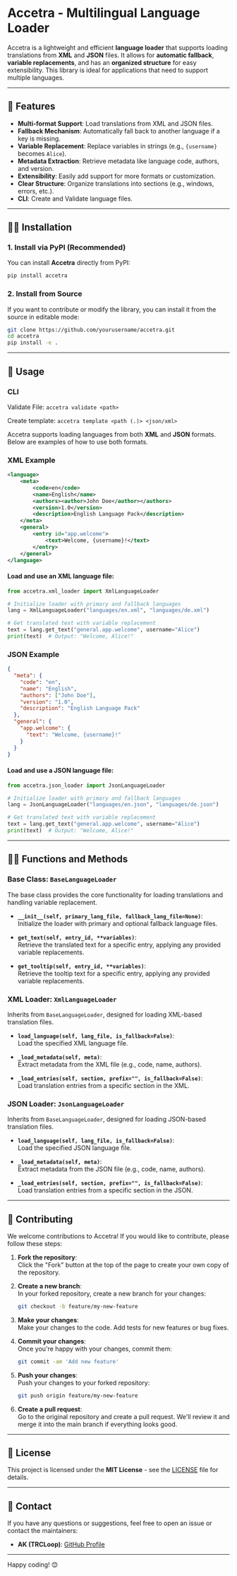 # Accetra - Multilingual Language Loader

Accetra is a lightweight and efficient **language loader** that supports loading translations from **XML** and **JSON** files. It allows for **automatic fallback**, **variable replacements**, and has an **organized structure** for easy extensibility. This library is ideal for applications that need to support multiple languages.

---

## 🚀 Features

- **Multi-format Support**: Load translations from XML and JSON files.
- **Fallback Mechanism**: Automatically fall back to another language if a key is missing.
- **Variable Replacement**: Replace variables in strings (e.g., `{username}` becomes `Alice`).
- **Metadata Extraction**: Retrieve metadata like language code, authors, and version.
- **Extensibility**: Easily add support for more formats or customization.
- **Clear Structure**: Organize translations into sections (e.g., windows, errors, etc.).
- **CLI**: Create and Validate language files.

---
## 🧑‍💻 Installation

### 1. **Install via PyPI** (Recommended)
You can install **Accetra** directly from PyPI:

```bash
pip install accetra
```

### 2. **Install from Source**

If you want to contribute or modify the library, you can install it from the source in editable mode:

```bash
git clone https://github.com/yourusername/accetra.git
cd accetra
pip install -e .
```

---

## 🎯 Usage

### CLI
Validate File:
`accetra validate <path>`

Create template:
`accetra template <path (.)> <json/xml>`

Accetra supports loading languages from both **XML** and **JSON** formats. Below are examples of how to use both formats.

### **XML Example**

```xml
<language>
    <meta>
        <code>en</code>
        <name>English</name>
        <authors><author>John Doe</author></authors>
        <version>1.0</version>
        <description>English Language Pack</description>
    </meta>
    <general>
        <entry id="app.welcome">
            <text>Welcome, {username}!</text>
        </entry>
    </general>
</language>
```

#### Load and use an XML language file:

```python
from accetra.xml_loader import XmlLanguageLoader

# Initialize loader with primary and fallback languages
lang = XmlLanguageLoader("languages/en.xml", "languages/de.xml")

# Get translated text with variable replacement
text = lang.get_text("general.app.welcome", username="Alice")
print(text)  # Output: "Welcome, Alice!"
```

### **JSON Example**

```json
{
  "meta": {
    "code": "en",
    "name": "English",
    "authors": ["John Doe"],
    "version": "1.0",
    "description": "English Language Pack"
  },
  "general": {
    "app.welcome": {
      "text": "Welcome, {username}!"
    }
  }
}
```

#### Load and use a JSON language file:

```python
from accetra.json_loader import JsonLanguageLoader

# Initialize loader with primary and fallback languages
lang = JsonLanguageLoader("languages/en.json", "languages/de.json")

# Get translated text with variable replacement
text = lang.get_text("general.app.welcome", username="Alice")
print(text)  # Output: "Welcome, Alice!"
```

---

## 🧑‍💼 Functions and Methods

### **Base Class: `BaseLanguageLoader`**  
The base class provides the core functionality for loading translations and handling variable replacement.

- **`__init__(self, primary_lang_file, fallback_lang_file=None)`**:  
  Initialize the loader with primary and optional fallback language files.

- **`get_text(self, entry_id, **variables)`**:  
  Retrieve the translated text for a specific entry, applying any provided variable replacements.

- **`get_tooltip(self, entry_id, **variables)`**:  
  Retrieve the tooltip text for a specific entry, applying any provided variable replacements.

### **XML Loader: `XmlLanguageLoader`**  
Inherits from `BaseLanguageLoader`, designed for loading XML-based translation files.

- **`load_language(self, lang_file, is_fallback=False)`**:  
  Load the specified XML language file.

- **`_load_metadata(self, meta)`**:  
  Extract metadata from the XML file (e.g., code, name, authors).

- **`_load_entries(self, section, prefix="", is_fallback=False)`**:  
  Load translation entries from a specific section in the XML.

### **JSON Loader: `JsonLanguageLoader`**  
Inherits from `BaseLanguageLoader`, designed for loading JSON-based translation files.

- **`load_language(self, lang_file, is_fallback=False)`**:  
  Load the specified JSON language file.

- **`_load_metadata(self, meta)`**:  
  Extract metadata from the JSON file (e.g., code, name, authors).

- **`_load_entries(self, section, prefix="", is_fallback=False)`**:  
  Load translation entries from a specific section in the JSON.

---

## 🤝 Contributing

We welcome contributions to Accetra! If you would like to contribute, please follow these steps:

1. **Fork the repository**:  
   Click the "Fork" button at the top of the page to create your own copy of the repository.

2. **Create a new branch**:  
   In your forked repository, create a new branch for your changes:
   ```bash
   git checkout -b feature/my-new-feature
   ```

3. **Make your changes**:  
   Make your changes to the code. Add tests for new features or bug fixes.

4. **Commit your changes**:  
   Once you're happy with your changes, commit them:
   ```bash
   git commit -am 'Add new feature'
   ```

5. **Push your changes**:  
   Push your changes to your forked repository:
   ```bash
   git push origin feature/my-new-feature
   ```

6. **Create a pull request**:  
   Go to the original repository and create a pull request. We'll review it and merge it into the main branch if everything looks good.

---

## 📝 License

This project is licensed under the **MIT License** - see the [LICENSE](LICENSE) file for details.

---

## 📢 Contact

If you have any questions or suggestions, feel free to open an issue or contact the maintainers:

- **AK (TRCLoop)**: [GitHub Profile](https://github.com/TRC-Loop)

---

Happy coding! 😊